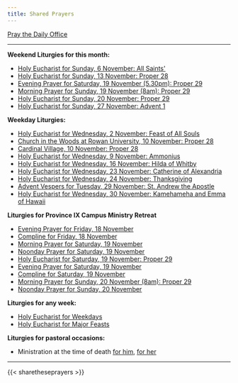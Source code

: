 ```yaml
---
title: Shared Prayers
---
```


[Pray the Daily Office](daily/)

-------------


**Weekend Liturgies for this month:**
- [Holy Eucharist for Sunday, 6 November: All Saints'](archive/2022/all-saints-day/)
- [Holy Eucharist for Sunday, 13 November: Proper 28](archive/2022/proper-28/)
- [Evening Prayer for Saturday, 19 November (5.30pm): Proper 29](archive/2022/ep-proper-29/)
- [Morning Prayer for Sunday, 19 November (8am): Proper 29](archive/2022/ep-proper-29/)
- [Holy Eucharist for Sunday, 20 November: Proper 29](archive/2022/proper-29-christ-the-king/)
- [Holy Eucharist for Sunday, 27 November: Advent 1](archive/2023/first-sunday-of-advent/)

**Weekday Liturgies:**
- [Holy Eucharist for Wednesday, 2 November: Feast of All Souls](archive/2022/lff2018-all-souls/)
- [Church in the Woods at Rowan University, 10 November: Proper 28](archive/2022/churchinwoods20221110/)
- [Cardinal Village, 10 November: Proper 28](archive/2022/cardinalvillage20221110/)
- [Holy Eucharist for Wednesday, 9 November: Ammonius](archive/2022/lff2018-ammonius/)
- [Holy Eucharist for Wednesday, 16 November: Hilda of Whitby](archive/2022/lff2018-hilda-of-whitby/)
- [Holy Eucharist for Wednesday, 23 November: Catherine of Alexandria](archive/2022/lff2018-catherine-of-alexandria/)
- [Holy Eucharist for Wednesday, 24 November: Thanksgiving](archive/2022/thanksgiving-day/)
- [Advent Vespers for Tuesday, 29 November: St. Andrew the Apostle](archive/2023/lff2018-saint-andrew-the-apostle/)
- [Holy Eucharist for Wednesday, 30 November: Kamehameha and Emma of Hawaii](archive/2023/lff2018-kamehameha/)

**Liturgies for Province IX Campus Ministry Retreat**
- [Evening Prayer for Friday, 18 November](archive/2022/college-retreat-ep-friday/)
- [Compline for Friday, 18 November](daily/compline/compline-wk1/)
- [Morning Prayer for Saturday, 19 November](archive/2022/college-retreat-mp-saturday/)
- [Noonday Prayer for Saturday, 19 November](daily/noonday-sext/)
- [Holy Eucharist for Saturday, 19 November: Proper 29](archive/2022/college-retreat-he-proper-29/)
- [Evening Prayer for Saturday, 19 November](archive/2022/college-retreat-ep-saturday/)
- [Compline for Saturday, 19 November](daily/compline/compline-wk2/)
- [Morning Prayer for Sunday, 20 November (8am): Proper 29](archive/2022/college-retreat-mp-sunday/)
- [Noonday Prayer for Sunday, 20 November](daily/noonday-terce/)


**Liturgies for any week:**
- [Holy Eucharist for Weekdays](archive/he-covid-weekday)
- [Holy Eucharist for Major Feasts](archive/he-covid-feasts)

**Liturgies for pastoral occasions:**
- Ministration at the time of death [for him](archive/occasions/atdeath-m), [for her](archive/occasions/atdeath-f)
------------

{{< sharetheseprayers >}}
